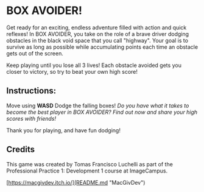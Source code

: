 # BOX AVOIDER!
Get ready for an exciting, endless adventure filled with action and quick reflexes! In BOX AVOIDER, you take on the role of a brave driver dodging obstacles in the black void space that you call "highway". Your goal is to survive as long as possible while accumulating points each time an obstacle gets out of the screen.

Keep playing until you lose all 3 lives! Each obstacle avoided gets you closer to victory, so try to beat your own high score!

## Instructions:
Move using __WASD__
Dodge the falling boxes!
_Do you have what it takes to become the best player in BOX AVOIDER? Find out now and share your high scores with friends!_

Thank you for playing, and have fun dodging!

## Credits
This game was created by Tomas Francisco Luchelli as part of the Professional Practice 1: Development 1 course at ImageCampus.

[https://macgivdev.itch.io/](README.md "MacGivDev")


